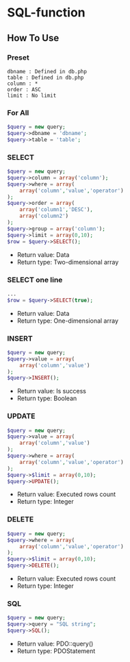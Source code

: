 # SQL-function

## How To Use

### Preset
```
dbname : Defined in db.php
table : Defined in db.php
column : *
order : ASC
limit : No limit
```

### For All

```PHP
$query = new query;
$query->dbname = 'dbname';
$query->table = 'table';
```

### SELECT
```PHP
$query = new query;
$query->column = array('column');
$query->where = array(
	array('column','value','operator')
);
$query->order = array(
	array('column1','DESC'),
	array('column2')
);
$query->group = array('column');
$query->limit = array(0,10);
$row = $query->SELECT();
```
* Return value: Data
* Return type: Two-dimensional array

### SELECT one line
```PHP
...
$row = $query->SELECT(true);
```
* Return value: Data
* Return type: One-dimensional array

### INSERT
```PHP
$query = new query;
$query->value = array(
	array('column','value')
);
$query->INSERT();
```
* Return value: Is success
* Return type: Boolean

### UPDATE
```PHP
$query = new query;
$query->value = array(
	array('column','value')
);
$query->where = array(
	array('column','value','operator')
);
$query->$limit = array(0,10);
$query->UPDATE();
```
* Return value: Executed rows count
* Return type: Integer

### DELETE
```PHP
$query = new query;
$query->where = array(
	array('column','value','operator')
);
$query->$limit = array(0,10);
$query->DELETE();
```
* Return value: Executed rows count
* Return type: Integer

### SQL
```PHP
$query = new query;
$query->query = "SQL string";
$query->SQL();
```
* Return value: PDO::query()
* Return type: PDOStatement
